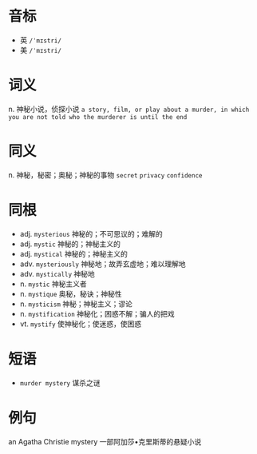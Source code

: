 # 音标

- 英 `/ˈmɪstri/`
- 美 `/ˈmɪstri/`

# 词义

n. 神秘小说，侦探小说
`a story, film, or play about a murder, in which you are not told who the murderer is until the end`

# 同义

n. 神秘，秘密；奥秘；神秘的事物
`secret` `privacy` `confidence`

# 同根

- adj. `mysterious` 神秘的；不可思议的；难解的
- adj. `mystic` 神秘的；神秘主义的
- adj. `mystical` 神秘的；神秘主义的
- adv. `mysteriously` 神秘地；故弄玄虚地；难以理解地
- adv. `mystically` 神秘地
- n. `mystic` 神秘主义者
- n. `mystique` 奥秘，秘诀；神秘性
- n. `mysticism` 神秘；神秘主义；谬论
- n. `mystification` 神秘化；困惑不解；骗人的把戏
- vt. `mystify` 使神秘化；使迷惑，使困惑

# 短语

- `murder mystery` 谋杀之谜

# 例句

an Agatha Christie mystery
一部阿加莎•克里斯蒂的悬疑小说


